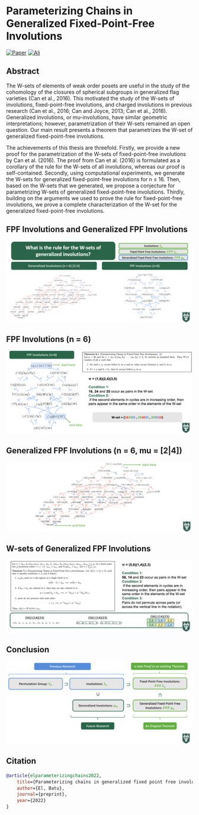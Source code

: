 # Parameterizing Chains in Generalized Fixed-Point-Free Involutions

[![Paper](https://img.shields.io/badge/Paper-007ACC?style=for-the-badge&labelColor=007ACC)](https://library.search.tulane.edu/discovery/delivery/01TUL_INST:Tulane/12433822100006326)
[![Ali](https://img.shields.io/badge/Drive_Folder-007ACC?style=for-the-badge&labelColor=007ACC)](https://github.com/batu-el/parameterizing-chains-in-generalized-involutions/blob/main/HT2-Presentation.pdf)

## Abstract
The W-sets of elements of weak order posets are useful in the study of the cohomology of the closures of spherical subgroups in generalized flag varieties (Can et al., 2016). This motivated the study of the  W-sets of involutions, fixed-point-free involutions, and charged involutions in previous research (Can et al., 2016; Can and Joyce, 2013; Can et al., 2018). Generalized involutions, or mu-involutions, have similar geometric interpretations; however, parametrization of their W-sets remained an open question. Our main result presents a theorem that parametrizes the W-set of generalized fixed-point-free involutions.

The achievements of this thesis are threefold. Firstly, we provide a new proof for the parametrization of the W-sets of fixed-point-free involutions by Can et al. (2016). The proof from Can et al. (2016) is formulated as a corollary of the rule for the W-sets of all involutions, whereas our proof is self-contained. Secondly, using computational experiments, we generate the W-sets for generalized fixed-point-free involutions for n ≤ 16. Then, based on the W-sets that we generated, we propose a conjecture for parametrizing W-sets of generalized fixed-point-free involutions. Thirdly, building on the arguments we used to prove the rule for fixed-point-free involutions, we prove a complete characterization of the W-set for the generalized fixed-point-free involutions. 

## FPF Involutions and Generalized FPF Involutions
![Alt text](assets/fpf-and-generalized-fpf.png)

## FPF Involutions (n = 6)
![Alt text](assets/fpf-involutions.png)

## Generalized FPF Involutions (n = 6, mu = [2|4])
![Alt text](assets/generalized-fpf.png)

## W-sets of Generalized FPF Involutions
![Alt text](assets/theorem.png)

## Conclusion
![Alt text](assets/conclusion.png)

## Citation
```bibtex
@article{elparameterizingchains2022,
    title={Parameterizing chains in generalized fixed point free involutions},
    author={El, Batu},
    journal={preprint},
    year={2022}
}
